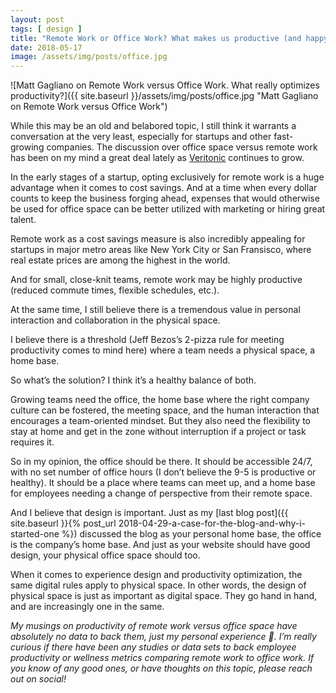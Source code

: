 ```yaml
---
layout: post
tags: [ design ]
title: "Remote Work or Office Work? What makes us productive (and happy)?"
date: 2018-05-17
image: /assets/img/posts/office.jpg
---
```


![Matt Gagliano on Remote Work versus Office Work. What really optimizes productivity?]({{ site.baseurl }}/assets/img/posts/office.jpg "Matt Gagliano on Remote Work versus Office Work")

While this may be an old and belabored topic, I still think it warrants a conversation at the very least, especially for startups and other fast-growing companies. The discussion over office space versus remote work has been on my mind a great deal lately as [Veritonic](https://www.veritonic.com/) continues to grow.

In the early stages of a startup, opting exclusively for remote work is a huge advantage when it comes to cost savings. And at a time when every dollar counts to keep the business forging ahead, expenses that would otherwise be used for office space can be better utilized with marketing or hiring great talent.

Remote work as a cost savings measure is also incredibly appealing for startups in major metro areas like New York City or San Fransisco, where real estate prices are among the highest in the world.

And for small, close-knit teams, remote work may be highly productive (reduced commute times, flexible schedules, etc.).

At the same time, I still believe there is a tremendous value in personal interaction and collaboration in the physical space.

I believe there is a threshold (Jeff Bezos’s 2-pizza rule for meeting productivity comes to mind here) where a team needs a physical space, a home base.

So what’s the solution? I think it’s a healthy balance of both.

Growing teams need the office, the home base where the right company culture can be fostered, the meeting space, and the human interaction that encourages a team-oriented mindset. But they also need the flexibility to stay at home and get in the zone without interruption if a project or task requires it.

So in my opinion, the office should be there. It should be accessible 24/7, with no set number of office hours (I don’t believe the 9-5 is productive or healthy). It should be a place where teams can meet up, and a home base for employees needing a change of perspective from their remote space.

And I believe that design is important. Just as my [last blog post]({{ site.baseurl }}{% post_url 2018-04-29-a-case-for-the-blog-and-why-i-started-one %}) discussed the blog as your personal home base, the office is the company’s home base. And just as your website should have good design, your physical office space should too.

When it comes to experience design and productivity optimization, the same digital rules apply to physical space. In other words, the design of physical space is just as important as digital space. They go hand in hand, and are increasingly one in the same.

_My musings on productivity of remote work versus office space have absolutely no data to back them, just my personal experience 🙂. I’m really curious if there have been any studies or data sets to back employee productivity or wellness metrics comparing remote work to office work. If you know of any good ones, or have thoughts on this topic, please reach out on social!_
